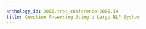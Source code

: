 ```yaml
---
anthology_id: 2000.trec_conference-2000.39
title: Question Answering Using a Large NLP System
---
```

